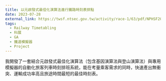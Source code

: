 ```yaml
---
title: 以元啟發式最佳化演算法進行鐵路時刻表排點
date: 2023-07-28
external_link: https://twsf.ntsec.gov.tw/activity/race-1/63/pdf/NPHSF2023-052508.pdf?0.189013830368977
tags:
  - Railway Timetabling
  - 科展
  - GA
  - 鐵道模擬器
  - Project
---
```


我開發了一套結合元啟發式最佳化演算法（包含基因演算法與登山演算法）與專用模擬器的自動化旅客列車時刻排班系統，能在考量乘客需求的同時，快速產出無衝突、運輸成功率高且旅途時間最短的最佳時刻表。

<!--more-->
